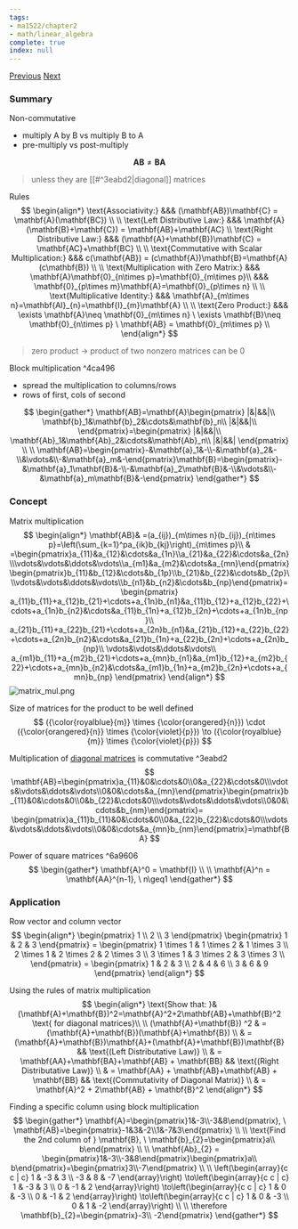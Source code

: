 ```yaml
---
tags:
- ma1522/chapter2
- math/linear_algebra
complete: true
index: null
---
```

[Previous](/labyrinth/notes/math/ma1522/matrices)   [Next](/labyrinth/notes/math/ma1522/matrix_transpose)

### Summary
Non-commutative
- multiply A by B vs multiply B to A
- pre-multiply vs post-multiply

$$
\mathbf{AB}\neq \mathbf{BA}
$$
> unless they are [[#^3eabd2|diagonal]] matrices

Rules
$$
\begin{align*}
\text{Associativity:} &&& (\mathbf{AB})\mathbf{C} = \mathbf{A}(\mathbf{BC}) \\
\\
\text{Left Distributive Law:} &&& \mathbf{A}(\mathbf{B}+\mathbf{C}) = \mathbf{AB}+\mathbf{AC} \\
\text{Right Distributive Law:} &&& (\mathbf{A}+\mathbf{B})\mathbf{C} = \mathbf{AC}+\mathbf{BC} \\
\\
\text{Commutative with Scalar Multiplication:} &&& c(\mathbf{AB}) = (c\mathbf{A})\mathbf{B}=\mathbf{A}(c\mathbf{B}) \\
\\
\text{Multiplication with Zero Matrix:} &&& \mathbf{A}\mathbf{0}_{n\times p}=\mathbf{0}_{m\times p}\\
&&& \mathbf{0}_{p\times m}\mathbf{A}=\mathbf{0}_{p\times n} \\
\\
\text{Multiplicative Identity:} &&& \mathbf{A}_{m\times n}=\mathbf{AI}_{n}=\mathbf{I}_{m}\mathbf{A} \\
\\
\text{Zero Product:} &&& \exists \mathbf{A}\neq \mathbf{0}_{m\times n} \ \exists \mathbf{B}\neq \mathbf{0}_{n\times p} \ \mathbf{AB} = \mathbf{0}_{m\times p} \\
\end{align*}
$$
> zero product -> product of two nonzero matrices can be 0

Block multiplication ^4ca496
- spread the multiplication to columns/rows
- rows of first, cols of second

$$
\begin{gather*}
\mathbf{AB}=\mathbf{A}\begin{pmatrix} |&|&&|\\ \mathbf{b}_1&\mathbf{b}_2&\cdots&\mathbf{b}_n\\ |&|&&|\\ \end{pmatrix}=\begin{pmatrix} |&|&&|\\ \mathbf{Ab}_1&\mathbf{Ab}_2&\cdots&\mathbf{Ab}_n\\ |&|&&| \end{pmatrix} \\
\\
\mathbf{AB}=\begin{pmatrix}-&\mathbf{a}_1&-\\-&\mathbf{a}_2&-\\&\vdots&\\-&\mathbf{a}_m&-\end{pmatrix}\mathbf{B}=\begin{pmatrix}-&\mathbf{a}_1\mathbf{B}&-\\-&\mathbf{a}_2\mathbf{B}&-\\&\vdots&\\-&\mathbf{a}_m\mathbf{B}&-\end{pmatrix}
\end{gather*}
$$

### Concept
Matrix multiplication
$$
\begin{align*}
\mathbf{AB}& =(a_{ij})_{m\times n}(b_{ij})_{n\times p}=\left(\sum_{k=1}^pa_{ik}b_{kj}\right)_{m\times p}\\
& =\begin{pmatrix}a_{11}&a_{12}&\cdots&a_{1n}\\a_{21}&a_{22}&\cdots&a_{2n}\\\vdots&\vdots&\ddots&\vdots\\a_{m1}&a_{m2}&\cdots&a_{mn}\end{pmatrix}\begin{pmatrix}b_{11}&b_{12}&\cdots&b_{1p}\\b_{21}&b_{22}&\cdots&b_{2p}\\\vdots&\vdots&\ddots&\vdots\\b_{n1}&b_{n2}&\cdots&b_{np}\end{pmatrix}= \begin{pmatrix} a_{11}b_{11}+a_{12}b_{21}+\cdots+a_{1n}b_{n1}&a_{11}b_{12}+a_{12}b_{22}+\cdots+a_{1n}b_{n2}&\cdots&a_{11}b_{1n}+a_{12}b_{2n}+\cdots+a_{1n}b_{np}\\ a_{21}b_{11}+a_{22}b_{21}+\cdots+a_{2n}b_{n1}&a_{21}b_{12}+a_{22}b_{22}+\cdots+a_{2n}b_{n2}&\cdots&a_{21}b_{1n}+a_{22}b_{2n}+\cdots+a_{2n}b_{np}\\ \vdots&\vdots&\ddots&\vdots\\ a_{m1}b_{11}+a_{m2}b_{21}+\cdots+a_{mn}b_{n1}&a_{m1}b_{12}+a_{m2}b_{22}+\cdots+a_{mn}b_{n2}&\cdots&a_{m1}b_{1n}+a_{m2}b_{2n}+\cdots+a_{mn}b_{np} \end{pmatrix}
\end{align*}
$$
<img src="/labyrinth/assets/matrix_mul.png" alt="matrix_mul.png" class="mx-auto object-fill" style="" />

Size of matrices for the product to be well defined
$$
({\color{royalblue}{m}} \times {\color{orangered}{n}}) \cdot ({\color{orangered}{n}} \times {\color{violet}{p}}) \to ({\color{royalblue}{m}} \times {\color{violet}{p}})
$$

Multiplication of [diagonal matrices](/labyrinth/notes/math/ma1522/special_matrices#^7a3e46) is commutative ^3eabd2
$$
\mathbf{AB}=\begin{pmatrix}a_{11}&0&\cdots&0\\0&a_{22}&\cdots&0\\\vdots&\vdots&\ddots&\vdots\\0&0&\cdots&a_{mn}\end{pmatrix}\begin{pmatrix}b_{11}&0&\cdots&0\\0&b_{22}&\cdots&0\\\vdots&\vdots&\ddots&\vdots\\0&0&\cdots&b_{nm}\end{pmatrix}= \begin{pmatrix}a_{11}b_{11}&0&\cdots&0\\0&a_{22}b_{22}&\cdots&0\\\vdots&\vdots&\ddots&\vdots\\0&0&\cdots&a_{mn}b_{nm}\end{pmatrix}=\mathbf{BA}
$$

Power of square matrices ^6a9606
$$
\begin{gather*}
\mathbf{A}^0 = \mathbf{I} \\
\\
\mathbf{A}^n = \mathbf{AA}^{n-1}, \ n\geq1
\end{gather*}
$$

### Application
Row vector and column vector
$$
\begin{align*}
\begin{pmatrix}
1 \\ 2 \\ 3
\end{pmatrix}
\begin{pmatrix}
1 & 2 & 3
\end{pmatrix} =
\begin{pmatrix}
1 \times 1 & 1 \times 2 & 1 \times 3 \\
2 \times 1 & 2 \times 2 & 2 \times 3 \\
3 \times 1 & 3 \times 2 & 3 \times 3 \\
\end{pmatrix} = 
\begin{pmatrix}
1 & 2 & 3 \\
2 & 4 & 6 \\
3 & 6 & 9
\end{pmatrix}
\end{align*}
$$

Using the rules of matrix multiplication
$$
\begin{align*}
\text{Show that: }&(\mathbf{A}+\mathbf{B})^2=\mathbf{A}^2+2\mathbf{AB}+\mathbf{B}^2 \text{ for diagonal matrices}\\
\\
(\mathbf{A}+\mathbf{B}) ^2 & = (\mathbf{A}+\mathbf{B})(\mathbf{A}+\mathbf{B}) \\
& = (\mathbf{A}+\mathbf{B})\mathbf{A}+(\mathbf{A}+\mathbf{B})\mathbf{B} && \text{(Left Distributative Law)} \\
& = \mathbf{AA}+\mathbf{BA}+\mathbf{AB} + \mathbf{BB} && \text{(Right Distributative Law)} \\
& = \mathbf{AA} + \mathbf{AB}+\mathbf{AB} + \mathbf{BB} && \text{(Commutativity of Diagonal Matrix)} \\
& = \mathbf{A}^2 + 2\mathbf{AB} + \mathbf{B}^2
\end{align*}
$$

Finding a specific column using block multiplication
$$
\begin{gather*}
\mathbf{A}=\begin{pmatrix}1&-3\\-3&8\end{pmatrix}, \ \mathbf{AB}=\begin{pmatrix}-1&3&-2\\1&-7&3\end{pmatrix} \\
\\
\text{Find the 2nd column of } \mathbf{B}, \ \mathbf{b}_{2}=\begin{pmatrix}a\\ b\end{pmatrix} \\
\\
\mathbf{Ab}_{2} = \begin{pmatrix}1&-3\\-3&8\end{pmatrix}\begin{pmatrix}a\\ b\end{pmatrix}=\begin{pmatrix}3\\-7\end{pmatrix} \\
\\
\left(\begin{array}{c c | c}
1 & -3 & 3 \\
-3 & 8 & -7
\end{array}\right)
\to\left(\begin{array}{c c | c}
1 & -3 & 3 \\
0 & -1 & 2
\end{array}\right)
\to\left(\begin{array}{c c | c}
1 & 0 & -3 \\
0 & -1 & 2
\end{array}\right)
\to\left(\begin{array}{c c | c}
1 & 0 & -3 \\
0 & 1 & -2
\end{array}\right) \\
\\
\therefore \mathbf{b}_{2}=\begin{pmatrix}-3\\ -2\end{pmatrix}
\end{gather*}
$$